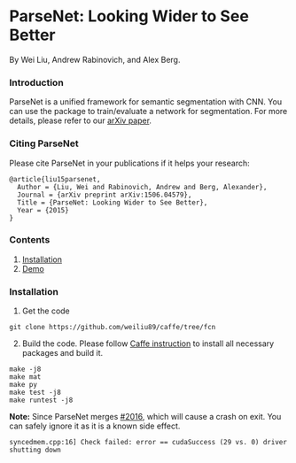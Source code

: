 # ParseNet: Looking Wider to See Better

By Wei Liu, Andrew Rabinovich, and Alex Berg.

### Introduction

ParseNet is a unified framework for semantic segmentation with CNN. You can use the package to train/evaluate a network for segmentation. For more details, please refer to our [arXiv paper](http://arxiv.org/abs/1506.04579).

### Citing ParseNet

Please cite ParseNet in your publications if it helps your research:

    @article{liu15parsenet,
      Author = {Liu, Wei and Rabinovich, Andrew and Berg, Alexander},
      Journal = {arXiv preprint arXiv:1506.04579},
      Title = {ParseNet: Looking Wider to See Better},
      Year = {2015}
    }

### Contents
1. [Installation](#installation)
2. [Demo](#demo)

### Installation
1. Get the code
  ```Shell
  git clone https://github.com/weiliu89/caffe/tree/fcn
  ```

2. Build the code. Please follow [Caffe instruction](http://caffe.berkeleyvision.org/installation.html) to install all necessary packages and build it.
  ```Shell
  make -j8
  make mat
  make py
  make test -j8
  make runtest -j8
  ```

  **Note:** Since ParseNet merges [#2016](https://github.com/BVLC/caffe/pull/2016), which will cause a crash on exit. You can safely ignore it as it is a known side effect.

    syncedmem.cpp:16] Check failed: error == cudaSuccess (29 vs. 0) driver shutting down
